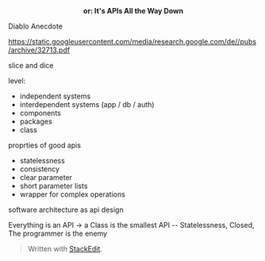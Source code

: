 <center><b>or: It's APIs All the Way Down</b></center>

Diablo Anecdote

https://static.googleusercontent.com/media/research.google.com/de//pubs/archive/32713.pdf

slice and dice

level:
- independent systems
- interdependent systems (app / db / auth) 
- components 
- packages
- class

proprties of good apis
- statelessness
- consistency
- clear parameter
- short parameter lists
- wrapper for complex operations


software architecture as api design


Everything is an API
-> a Class is the smallest API
-- Statelessness, Closed, The programmer is the enemy

> Written with [StackEdit](https://stackedit.io/).
<!--stackedit_data:
eyJoaXN0b3J5IjpbLTIwMjk1MzU4NTMsLTExMTc5NTg4ODcsND
A3ODI2Nzk3LDIxMDk3Mjg0OTksMTE0NTY2MjkwM119
-->